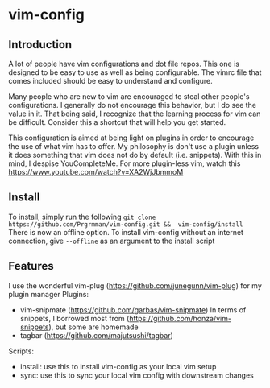 # vim-config


## Introduction
A lot of people have vim configurations and dot file repos. This one is designed to be
easy to use as well as being configurable.
The vimrc file that comes included should be easy to understand and configure.

Many people who are new to vim are encouraged to steal other people's configurations. I
generally do not encourage this behavior, but I do see the value in it.
That being said, I recognize that the learning process for vim can be difficult. Consider
this a shortcut that will help you get started.

This configuration is aimed at being light on plugins in order to encourage the use of
what vim has to offer. My philosophy is don't use a plugin unless it does something that
vim does not do by default (i.e. snippets). With this in mind, I despise YouCompleteMe.
For more plugin-less vim, watch this https://www.youtube.com/watch?v=XA2WjJbmmoM


## Install
To install, simply run the following
`git clone https://github.com/Prgrmman/vim-config.git &&  vim-config/install`
There is now an offline option. To install vim-config without an internet connection,
give `--offline` as an argument to the install script

## Features
I use the wonderful vim-plug (https://github.com/junegunn/vim-plug) for my plugin manager
Plugins:
* vim-snipmate (https://github.com/garbas/vim-snipmate)
  In terms of snippets, I borrowed most from (https://github.com/honza/vim-snippets), but some are homemade
* tagbar (https://github.com/majutsushi/tagbar)

Scripts:
* install: use this to install vim-config as your local vim setup
* sync: use this to sync your local vim config with downstream changes
